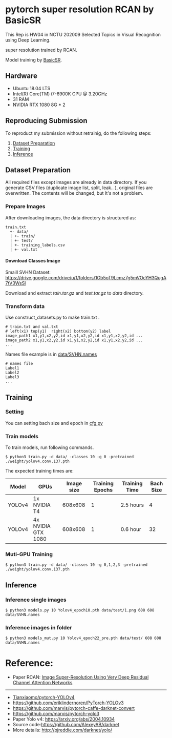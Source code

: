 # pytorch super resolution RCAN by BasicSR
This Rep is HW04 in NCTU 202009 Selected Topics in Visual Recognition using Deep Learning.  

super resolution trained by RCAN.

Model training by  [BasicSR](https://github.com/xinntao/BasicSR). 

## Hardware
- Ubuntu 18.04 LTS
- Intel(R) Core(TM) i7-6900K CPU @ 3.20GHz
- 31 RAM
- NVIDIA RTX 1080 8G * 2

## Reproducing Submission
To reproduct my submission without retrainig, do the following steps:

1.  [Dataset Preparation](#Dataset-Preparation)
2.  [Training](#Training)
3.  [Inference](#Inference)

## Dataset Preparation
All required files except images are already in data directory.
If you generate CSV files (duplicate image list, split, leak.. ), original files are overwritten. The contents will be changed, but It's not a problem.

### Prepare Images
After downloading images, the data directory is structured as:
```
train.txt
  +- data/
  | +- train/
  | +- test/
  | +- training_labels.csv
  | +- val.txt

```

#### Download Classes Image
Smaill SVHN Dataset: https://drive.google.com/drive/u/1/folders/1Ob5oT9Lcmz7g5mVOcYH3QugA7tV3WsSl

Download and extract *tain.tar.gz* and *test.tar.gz* to *data* directory.

### Transform data
Use construct_datasets.py to make train.txt .

```
# train.txt and val.txt  
# left(x1) top(y1)  right(x2) bottom(y2) label
image_path1 x1,y1,x2,y2,id x1,y1,x2,y2,id x1,y1,x2,y2,id ...
image_path2 x1,y1,x2,y2,id x1,y1,x2,y2,id x1,y1,x2,y2,id ...
...
```

Names file  example is in [data/SVHN.names](https://github.com/linzino7/pytorch-YOLOv4/blob/master/data/SVHN.names)
```
# names file
Label1
Label2
Label3
...
```

## Training
### Setting
You can setting bach size and epoch in [cfg.py](https://github.com/linzino7/pytorch-YOLOv4/blob/master/cfg.py)

### Train models
To train models, run following commands.
```
$ python3 train.py -d data/ -classes 10 -g 0 -pretrained ./weight/yolov4.conv.137.pth
```
The expected training times are:

Model | GPUs | Image size | Training Epochs | Training Time | Bach Size |
------------ | ------------- | ------------- | ------------- | ------------- | -------------|
YOLOv4 | 1x NVIDIA T4 | 608x608 | 1 | 2.5 hours | 4 |
YOLOv4 | 4x NVIDIA GTX 1080 | 608x608 | 1 | 0.6 hour | 32 |

### Muti-GPU Training
```
$ python3 train.py -d data/ -classes 10 -g 0,1,2,3 -pretrained ./weight/yolov4.conv.137.pth
```

## Inference

### Inference single images
```
$ python3 models.py 10 Yolov4_epoch10.pth data/test/1.png 608 608 data/SVHN.names
```

### Inference images in folder
```
$ python3 models_mut.py 10 Yolov4_epoch22_pre.pth data/test/ 608 608 data/SVHN.names
```

# Reference:
- Paper RCAN: [Image Super-Resolution Using Very Deep Residual Channel Attention Networks](https://arxiv.org/abs/1807.02758)

-----

- [Tianxiaomo/pytorch-YOLOv4](https://github.com/Tianxiaomo/pytorch-YOLOv4)
- https://github.com/eriklindernoren/PyTorch-YOLOv3
- https://github.com/marvis/pytorch-caffe-darknet-convert
- https://github.com/marvis/pytorch-yolo3
- Paper Yolo v4: https://arxiv.org/abs/2004.10934
- Source code:https://github.com/AlexeyAB/darknet
- More details: http://pjreddie.com/darknet/yolo/
